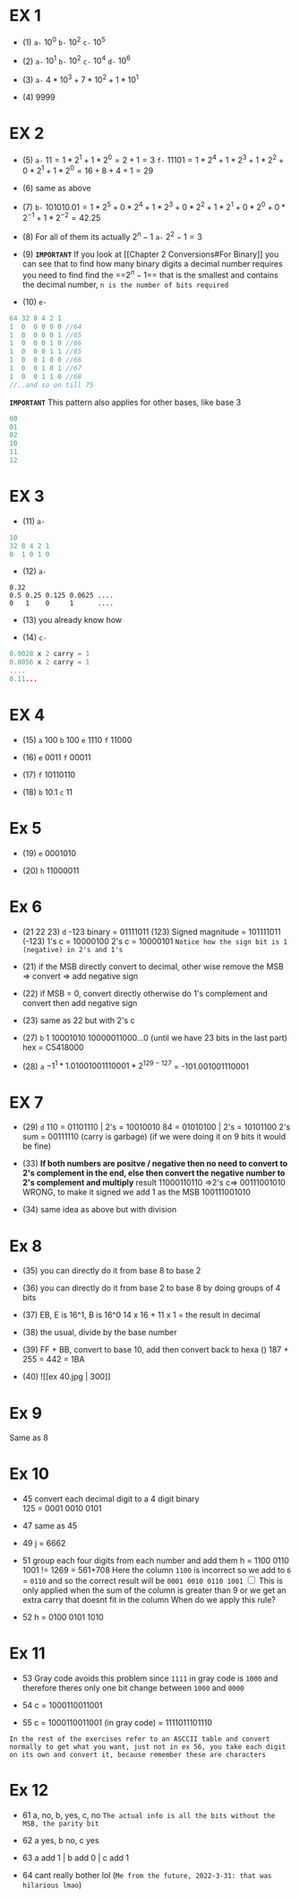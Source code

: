 # EX 1
- (1)
`a-` $10^0$
`b-` $10^2$
`c-` $10^5$

- (2)
`a-` $10^1$
`b-` $10^2$
`c-` $10^4$
`d-` $10^6$

- (3)
`a-` $4*10^3 + 7*10^2 + 1*10^1$

- (4)
9999

# EX 2
- (5)
`a-` $11 = 1*2^1 + 1*2^0 = 2+1 = 3$
`f-` $11101 = 1*2^4 + 1*2^3 + 1*2^2 + 0*2^1 + 1*2^0= 16+8+4+1 = 29$

- (6)
same as above

- (7)
`b-` $101010.01 = 1*2^5 + 0*2^4 +1*2^3 +0*2^2 +1*2^1+0*2^0 + 0*2^{-1} + 1*2^{-2} = 42.25$

- (8)
For all of them its actually $2^n-1$
`a-` $2^2-1=3$ 

- (9)
**`IMPORTANT`**
If you look at [[Chapter 2 Conversions#For Binary]] you can see that to find how many binary digits a decimal number requires you need to find find the ==$2^n-1$== that is the smallest and contains the decimal number, `n is the number of bits required`

- (10)
`e-`
```c
64 32 8 4 2 1
1  0  0 0 0 0 //64
1  0  0 0 0 1 //65
1  0  0 0 1 0 //66
1  0  0 0 1 1 //65
1  0  0 1 0 0 //66
1  0  0 1 0 1 //67
1  0  0 1 1 0 //68
//..and so on till 75
```
**`IMPORTANT`**
This pattern also applies for other bases, like base 3
```c
00
01
02
10
11
12
```
# EX 3
- (11)
`a-`
```c
10
32 8 4 2 1
0  1 0 1 0
```

- (12)
`a-`
```
0.32
0.5 0.25 0.125 0.0625 ....
0   1    0     1      ....
```

- (13)
you already know how

- (14)
`c-`
```c
0.9028 x 2 carry = 1
0.8056 x 2 carry = 1
....
0.11...
```

# EX 4
- (15)
`a` 100
`b` 100
`e` 1110
`f` 11000

- (16)
`e` 0011
`f` 00011

- (17)
`f` 10110110

- (18)
`b` 10.1
`c` 11

# Ex 5
- (19)
`e`  0001010

- (20)
`h` 11000011

# Ex 6
- (21 22 23)
`d` -123
binary = 01111011 (123)
Signed magnitude = 101111011 (-123)
1's c = 10000100
2's c = 10000101
`Notice how the sign bit is 1 (negative) in 2's and 1's`

- (21)
if the MSB directly convert to decimal, other wise remove the MSB => convert => add negative sign

- (22)
if MSB = 0, convert directly
otherwise do 1's complement and convert then add negative sign

- (23)
same as 22 but with 2's c

- (27)
`b` 1 10001010 10000011000...0 (until we have 23 bits in the last part)
hex = C5418000

- (28)
`a` $-1^1 * 1.01001001110001 * 2^{129-127}$
= -101.001001110001

# EX 7
- (29)
`d` 
110 = 01101110 | 2's = 10010010
84 = 01010100 | 2's = 10101100
2's sum = 00111110 (carry is garbage) (if we were doing it on 9 bits it would be fine)
 
 - (33)
 **If both numbers are positve / negative then no need to convert to 2's complement in the end, else then convert the negative number to 2's complement and multiply**
 result 11000110110 =>2's c=>  00111001010 WRONG, to make it signed we add 1 as the MSB 100111001010

 - (34)
 same idea as above but with division 
 
# Ex 8
 - (35)
you can directly do it from base 8 to base 2

- (36)
you can directly do it from base 2 to base 8 by doing groups of 4 bits

- (37)
EB, E is 16^1, B is 16^0
14 x 16 + 11 x 1 = the result in decimal

- (38)
the usual, divide by the base number

- (39)
FF + BB, convert to base 10, add then convert back to hexa ()
187 + 255 = 442 = 1BA

- (40)
![[ex 40.jpg | 300]]

# Ex 9
Same as 8

# Ex 10
- 45
convert each decimal digit to a 4 digit binary  
125 = 0001 0010 0101

 - 47
 same as 45
 
 - 49 
 j = 6662
 
 - 51
 group each four digits from each number and add them
 h = 1100 0110 1001 != 1269 = 561+708
 Here the column `1100` is incorrect so we add to `6` = `0110`
 and so the correct result will be `0001 0010 0110 1001`
 <label class="ob-comment" title="" style="">  <input type="checkbox"> <span style=""> This is only applied when the sum of the column is greater than 9 or we get an extra carry that doesnt fit in the column </span>When do we apply this rule?</label>

 - 52
  h = 0100 0101 1010

  # Ex 11
  - 53
  Gray code avoids this problem since `1111` in gray code is `1000` and therefore theres only one bit change between `1000` and `0000`

  - 54
  c = 1000110011001

  - 55
  c =  1000110011001 (in gray code) = 1111011101110

  `In the rest of the exercises refer to an ASCCII table and convert normally to get what you want, just not in ex 56, you take each digit on its own and convert it, because remember these are characters`

  # Ex 12
  - 61 
  a, no, b, yes, c, no `The actual info is all the bits without the MSB, the parity bit`

  - 62
  a yes, b no, c yes

  - 63
  a add 1 | b add 0 | c add 1

  - 64
  cant really bother lol (`Me from the future, 2022-3-31: that was hilarious lmao`)